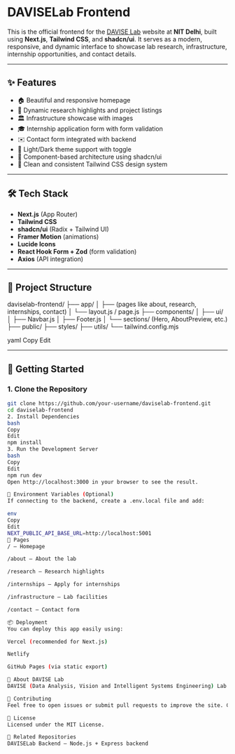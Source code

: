 # DAVISELab Frontend

This is the official frontend for the [DAVISE Lab](https://www.nitdelhi.ac.in) website at **NIT Delhi**, built using **Next.js**, **Tailwind CSS**, and **shadcn/ui**. It serves as a modern, responsive, and dynamic interface to showcase lab research, infrastructure, internship opportunities, and contact details.

---

## ✨ Features

- 🏠 Beautiful and responsive homepage  
- 🔬 Dynamic research highlights and project listings  
- 🏛️ Infrastructure showcase with images  
- 🎓 Internship application form with form validation  
- ✉️ Contact form integrated with backend  
- 🌙 Light/Dark theme support with toggle  
- 🧩 Component-based architecture using shadcn/ui  
- 🎨 Clean and consistent Tailwind CSS design system  

---

## 🛠️ Tech Stack

- **Next.js** (App Router)
- **Tailwind CSS**
- **shadcn/ui** (Radix + Tailwind UI)
- **Framer Motion** (animations)
- **Lucide Icons**
- **React Hook Form + Zod** (form validation)
- **Axios** (API integration)

---

## 📁 Project Structure

daviselab-frontend/ ├── app/ │ ├── (pages like about, research, internships, contact) │ └── layout.js / page.js ├── components/ │ ├── ui/ │ ├── Navbar.js │ ├── Footer.js │ └── sections/ (Hero, AboutPreview, etc.) ├── public/ ├── styles/ ├── utils/ └── tailwind.config.mjs

yaml
Copy
Edit

---

## 🚀 Getting Started

### 1. Clone the Repository

```bash
git clone https://github.com/your-username/daviselab-frontend.git
cd daviselab-frontend
2. Install Dependencies
bash
Copy
Edit
npm install
3. Run the Development Server
bash
Copy
Edit
npm run dev
Open http://localhost:3000 in your browser to see the result.

🔧 Environment Variables (Optional)
If connecting to the backend, create a .env.local file and add:

env
Copy
Edit
NEXT_PUBLIC_API_BASE_URL=http://localhost:5001
🔗 Pages
/ — Homepage

/about — About the lab

/research — Research highlights

/internships — Apply for internships

/infrastructure — Lab facilities

/contact — Contact form

📦 Deployment
You can deploy this app easily using:

Vercel (recommended for Next.js)

Netlify

GitHub Pages (via static export)

🧠 About DAVISE Lab
DAVISE (Data Analysis, Vision and Intelligent Systems Engineering) Lab at NIT Delhi focuses on research in AI, ML, Computer Vision, and Intelligent Systems.

🤝 Contributing
Feel free to open issues or submit pull requests to improve the site. Contributions are always welcome!

📄 License
Licensed under the MIT License.

🧩 Related Repositories
DAVISELab Backend — Node.js + Express backend
